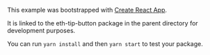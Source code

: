 This example was bootstrapped with [Create React App](https://github.com/facebook/create-react-app).

It is linked to the eth-tip-button package in the parent directory for development purposes.

You can run `yarn install` and then `yarn start` to test your package.

